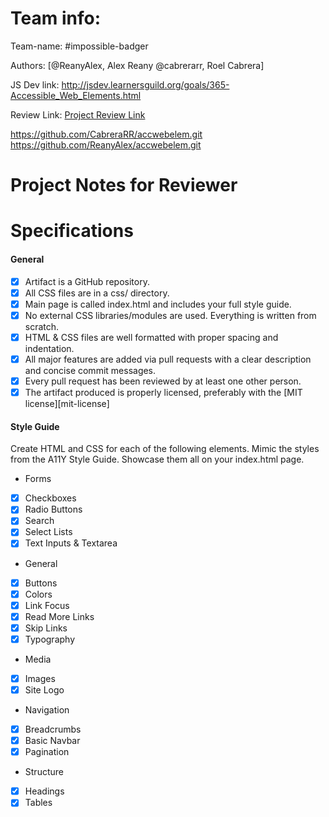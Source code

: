 # Team info:

Team-name: #impossible-badger

Authors: [@ReanyAlex, Alex Reany @cabrerarr, Roel Cabrera]

JS Dev link: http://jsdev.learnersguild.org/goals/365-Accessible_Web_Elements.html

Review Link: [Project Review Link](https://github.com/CabreraRR/accwebelem.git)

https://github.com/CabreraRR/accwebelem.git
https://github.com/ReanyAlex/accwebelem.git

# Project Notes for Reviewer


# Specifications

#### General

- [x] Artifact is a GitHub repository.
- [x] All CSS files are in a css/ directory.
- [x] Main page is called index.html and includes your full style guide.
- [x] No external CSS libraries/modules are used. Everything is written from scratch.
- [x] HTML & CSS files are well formatted with proper spacing and indentation.
- [x] All major features are added via pull requests with a clear description and concise commit messages.
- [x] Every pull request has been reviewed by at least one other person.
- [x] The artifact produced is properly licensed, preferably with the [MIT license][mit-license]

#### Style Guide
Create HTML and CSS for each of the following elements. Mimic the styles from the A11Y Style Guide. Showcase them all on your index.html page.

- Forms
 - [x] Checkboxes
 - [x] Radio Buttons
 - [x] Search
 - [x] Select Lists
 - [x] Text Inputs & Textarea
- General
 - [x] Buttons
 - [x] Colors
 - [x] Link Focus
 - [x] Read More Links
 - [x] Skip Links
 - [x] Typography
- Media
 - [x] Images
 - [x] Site Logo
- Navigation
 - [x] Breadcrumbs
 - [x] Basic Navbar
 - [x] Pagination
- Structure
 - [x] Headings
 - [x] Tables
